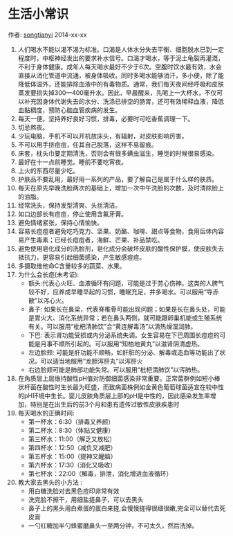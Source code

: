 # 生活小常识

作者: [songtianyi](http://songtianyi.info) 2014-xx-xx

1. 人们喝水不能以渴不渴为标准。口渴是人体水分失去平衡、细胞脱水已到一定程度时，中枢神经发出的要求补水信号。口渴才喝水，等于泥土龟裂再灌溉，不利于身体健康。成年人每天喝水最好不少于6次。空腹时饮水最有效，水会直接从消化管道中流通，被身体吸收。同时多喝水能够消汗，多小便，除了能降低体温外，还能排除血液中的有毒物质。通常，我们每天夜间经呼吸和皮肤蒸发要损失掉300—400毫升水。因此，早晨醒来，先喝上一大杯水，不仅可以补充因身体代谢失去的水分、洗涤已排空的肠胃，还可有效稀释血液，降低血黏稠度，预防心脑血管疾病的发生。
2. 每天一便。坚持养好良好习惯，排毒，必要时可吃香蕉调理一下。  
3. 切忌熬夜。  
4. 少玩电脑，手机不可以开机放床头，有辐射，对皮肤影响厉害。  
5. 不可以用手挤痘痘，任其自己脱落，这样不易留痕。  
6. 床套，枕头巾要定期清洗，否则会有很多螨虫滋生，睡觉的时候很易感染。  
7. 最好在十一点前睡觉。睡前不要吃宵夜。  
8. 上火的东西尽量少吃。  
9. 护肤品不要乱用，最好用一系列的产品，要了解自己是属于什么样的肤质。  
10. 每天在原先早晚洗脸两次的基础上，增加一次中午洗脸的次数，及时清除脸上的油脂。
11. 经常洗头，保持发型清爽、头丝清洁。
12. 如口边部长有痘痘，停止使用含氟牙膏。
13. 避免情绪紧张，保持心情愉快。
14. 容易长痘痘者避免吃巧克力、坚果、奶酪、咖啡、甜点等食物，食用后体内容易产生毒素；已经长痘痘者，海鲜、芒果、补品禁吃。
15. 避免使用皂化成分的洗脸剂，皂化成分会破坏皮肤的酸性保护膜，使皮肤失去抵抗力，更容易引起细菌感染，产生敏感痘痘。
16. 多摄取维他命C含量较多的蔬菜、水果。
17. 为什么会长痘(未考证):
    * 额头:代表心火旺、血液循环有问题，可能是过于劳心伤神。这类的人脾气较不好，应养成早睡早起的习惯，睡眠充足，并多喝水。可以服用“导赤散”以泻心火。
    * 鼻子: 如果长在鼻梁，代表脊椎骨可能出现问题；如果是长在鼻头处，可能是胃火大、消化系统异常；若在鼻头两侧，就可能跟卵巢机能或生殖系统有关。可以服用“枇杷清肺饮”合“黄连解毒汤”以清热燥湿润肺。
    * 下巴: 表示肾功能受损或内分泌系统失调。女生容易在下巴周围长痘痘的可能是月事不顺所引起的。可以服用“知柏地黄丸”以滋肾阴清虚热。
    * 左边脸颊: 可能是肝功能不顺畅，如肝脏的分泌、解毒或造血等功能出了状况。可以适当地服用“龙胆泻肝丸”以泻肝火
    * 右边脸颊可能是肺部功能失常。可以服用“枇杷清肺饮”以泻肺热。
18. 在角质层上层维持酸性pH值对防御细菌感染非常重要。正常菌群例如短小棒状杆菌在酸性时生长最为旺盛，而致病菌株例如金黄色葡萄球菌适宜在较中性的pH环境中生长。婴儿皮肤角质层上部的pH是中性的，因此感染发生率增加，特别是在出生后的前3个月和患有遗传过敏性皮肤疾患时
19. 每天喝水的正确时间:
    * 第一杯水：6:30（排毒又养颜）
    * 第二杯水：8:30（体贴又健康）
    * 第三杯水：11:00（解乏又放松）
    * 第四杯水：12:50（减负又减肥）
    * 第五杯水：15:00（提神又醒脑）
    * 第六杯水：17:30（消化又吸收）
    * 第七杯水：22:00（解毒，排泄，消化增进血液循环）
20. 教大家去黑头的小方法 :
    * 用白糖洗脸对去黑色痘印非常有效 
    * 洗完脸不擦干，用细盐搓鼻子，可以去黑头 
    * 鼻子上的黑头用白煮蛋的蛋白来搓,会慢慢搓得很细很嫩,完全可以替代去死皮膏
    * 一勺红糖加半勺蜂蜜磨鼻头一至两分钟，不可太久，然后洗掉。